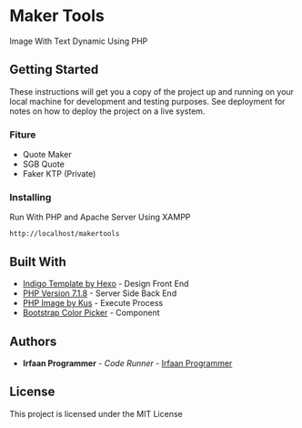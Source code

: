 # Maker Tools

Image With Text Dynamic Using PHP

## Getting Started

These instructions will get you a copy of the project up and running on your local machine for development and testing purposes. See deployment for notes on how to deploy the project on a live system.

### Fiture

* Quote Maker
* SGB Quote
* Faker KTP (Private)

### Installing

Run With PHP and Apache Server
Using XAMPP

```
http://localhost/makertools
```

## Built With

* [Indigo Template by Hexo](https://github.com/yscoder/hexo-theme-indigo) - Design Front End
* [PHP Version 7.1.8](/) - Server Side Back End
* [PHP Image by Kus](https://github.com/kus/php-image) - Execute Process
* [Bootstrap Color Picker](https://farbelous.io/bootstrap-colorpicker/v2/) - Component

## Authors

* **Irfaan Programmer** - *Code Runner* - [Irfaan Programmer](https://github.com/irfaanprogrammer)

## License

This project is licensed under the MIT License